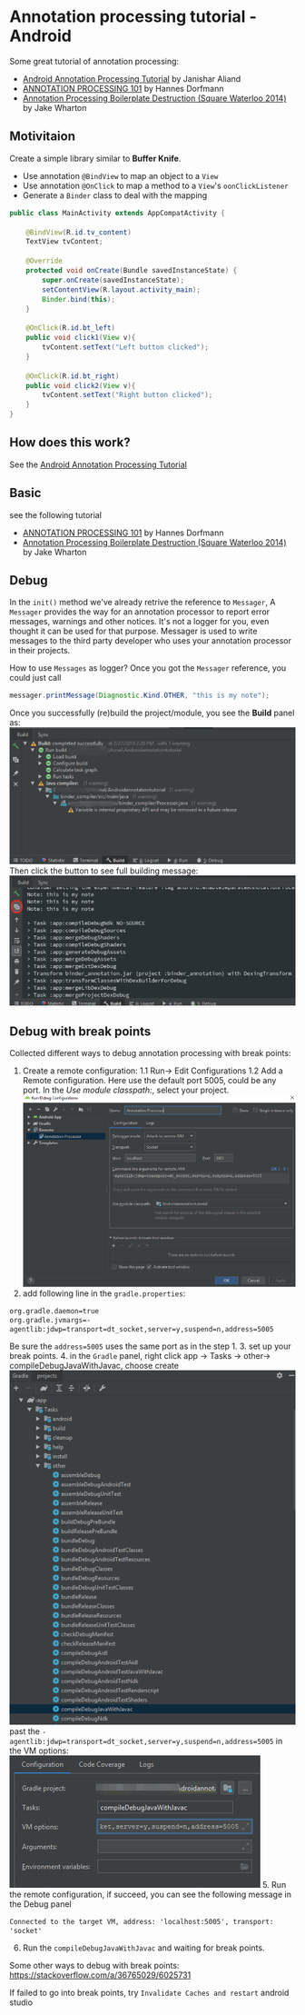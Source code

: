 # Annotation processing tutorial - Android
Some great tutorial of annotation processing:
* [Android Annotation Processing Tutorial](https://blog.mindorks.com/android-annotation-processing-tutorial-part-1-a-practical-approach) by Janishar Aliand
* [ANNOTATION PROCESSING 101](http://hannesdorfmann.com/annotation-processing/annotationprocessing101) by Hannes Dorfmann
* [Annotation Processing Boilerplate Destruction (Square Waterloo 2014)](https://speakerdeck.com/jakewharton/annotation-processing-boilerplate-destruction-square-waterloo-2014) by Jake Wharton

## Motivitaion
Create a simple library similar to **Buffer Knife**.
* Use annotation `@BindView` to map an object to a `View`
* Use annotation `@OnClick` to map a method to a `View`'s `oonClickListener`
* Generate a `Binder` class to deal with the mapping
``` java
public class MainActivity extends AppCompatActivity {

    @BindView(R.id.tv_content)
    TextView tvContent;

    @Override
    protected void onCreate(Bundle savedInstanceState) {
        super.onCreate(savedInstanceState);
        setContentView(R.layout.activity_main);
        Binder.bind(this);
    }

    @OnClick(R.id.bt_left)
    public void click1(View v){
        tvContent.setText("Left button clicked");
    }

    @OnClick(R.id.bt_right)
    public void click2(View v){
        tvContent.setText("Right button clicked");
    }
}
```

## How does this work?
See the [Android Annotation Processing Tutorial](https://blog.mindorks.com/android-annotation-processing-tutorial-part-1-a-practical-approach)

## Basic
see the following tutorial
* [ANNOTATION PROCESSING 101](http://hannesdorfmann.com/annotation-processing/annotationprocessing101) by Hannes Dorfmann
* [Annotation Processing Boilerplate Destruction (Square Waterloo 2014)](https://speakerdeck.com/jakewharton/annotation-processing-boilerplate-destruction-square-waterloo-2014) by Jake Wharton


## Debug
In the `init()` method we've already retrive the reference to `Messager`, A `Messager` provides the way for an annotation processor to report error messages, warnings and other notices.
It's not a logger for you, even thought it can be used for that purpose. Messager is used to write messages to the third party developer who uses your annotation processor in their projects.

How to use `Messages` as logger?
Once you got the `Messager` reference, you could just call
``` java
messager.printMessage(Diagnostic.Kind.OTHER, "this is my note");
```
Once you successfully (re)build the project/module, you see the **Build** panel as:
![](images/build-panel.png)
Then click the button to see full building message:
![](images/build-panel-2.png)

## Debug with break points
Collected different ways to debug annotation processing with break points:
1. Create a remote configuration:
  1.1 Run-> Edit Configurations
  1.2 Add a Remote configuration. Here use the default port 5005, could be any port. In the *Use module classpath:*, select your project.
  ![](images/remote-configuration.png)
2. add following line in the `gradle.properties`:
```
org.gradle.daemon=true
org.gradle.jvmargs=-agentlib:jdwp=transport=dt_socket,server=y,suspend=n,address=5005
```
Be sure the `address=5005` uses the same port as in the step 1.
3. set up your break points.
4. in the `Gradle` panel, right click app -> Tasks -> other-> compileDebugJavaWithJavac, choose create
![](images/breakpoints.png)
past the `-agentlib:jdwp=transport=dt_socket,server=y,suspend=n,address=5005` in the VM options:
![](images/breakpoints1.png)
5. Run the remote configuration, if succeed, you can see the following message in the Debug panel
```
Connected to the target VM, address: 'localhost:5005', transport: 'socket'
```
6. Run the `compileDebugJavaWithJavac` and waiting for break points.

Some other ways to debug with break points:
https://stackoverflow.com/a/36765029/6025731

If failed to go into break points, try `Invalidate Caches and restart` android studio
